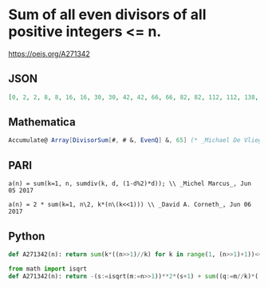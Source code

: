 # Sum of all even divisors of all positive integers <\= n\.
https://oeis.org/A271342
## JSON
```JSON
[0, 2, 2, 8, 8, 16, 16, 30, 30, 42, 42, 66, 66, 82, 82, 112, 112, 138, 138, 174, 174, 198, 198, 254, 254, 282, 282, 330, 330, 378, 378, 440, 440, 476, 476, 554, 554, 594, 594, 678, 678, 742, 742, 814, 814, 862, 862, 982, 982, 1044, 1044, 1128, 1128, 1208, 1208, 1320, 1320, 1380, 1380, 1524, 1524, 1588, 1588, 1714, 1714]
```
## Mathematica
```Mathematica
Accumulate@ Array[DivisorSum[#, # &, EvenQ] &, 65] (* _Michael De Vlieger_, Jun 06 2017 *)
```
## PARI
```PARI
a(n) = sum(k=1, n, sumdiv(k, d, (1-d%2)*d)); \\ _Michel Marcus_, Jun 05 2017
```
```PARI
a(n) = 2 * sum(k=1, n\2, k*(n\(k<<1))) \\ _David A. Corneth_, Jun 06 2017
```
## Python
```Python
def A271342(n): return sum(k*((n>>1)//k) for k in range(1, (n>>1)+1))<<1 # _Chai Wah Wu_, Apr 26 2023
```
```Python
from math import isqrt
def A271342(n): return -(s:=isqrt(m:=n>>1))**2*(s+1) + sum((q:=m//k)*((k<<1)+q+1) for k in range(1,s+1)) # _Chai Wah Wu_, Oct 21 2023
```
